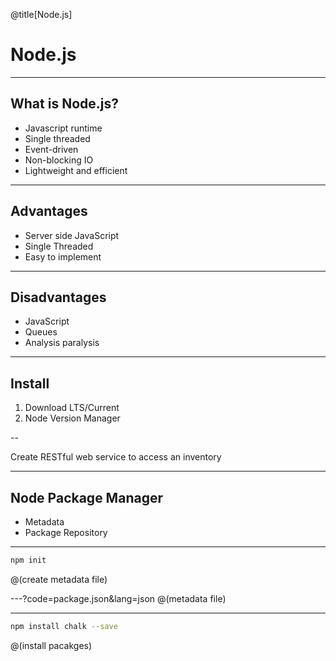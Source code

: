 @title[Node.js]

# Node.js

---

## What is Node.js?

- Javascript runtime
- Single threaded
- Event-driven
- Non-blocking IO
- Lightweight and efficient

---

## Advantages

- Server side JavaScript
- Single Threaded
- Easy to implement

---

## Disadvantages

* JavaScript
* Queues
* Analysis paralysis

---

## Install

1. Download LTS/Current
1. Node Version Manager

--

Create RESTful web service to access an inventory

---

## Node Package Manager
- Metadata
- Package Repository

---

```bash
npm init
```
@(create metadata file)

---?code=package.json&lang=json
@(metadata file)

---

```bash
npm install chalk --save
```
@(install pacakges)



